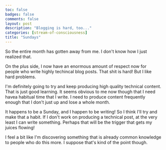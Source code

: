 ```yaml
---
toc: false
badges: false
comments: false
layout: post
description: "Blogging is hard, too..."
categories: [stream-of-consciousness]
title: "Sundays"
---
```

So the entire month has gotten away from me. I don't know how I just realized
that.

On the plus side, I now have an enormous amount of respect now for people who
write highly techincal blog posts. That shit is hard! But I like hard problems.

I'm definitely going to try and keep producing high quality technical content.
That is just good learning. It seems obvious to me now though that I need havea
habitual time that I write. I need to produce content frequently enough that I
don't just up and lose a whole month.

It happens to be a Sunday, and I happen to be writing! So I think I'll try and
make that a habit. If I don't work on producing a technical post, at the very
least I can write something. Perhaps that will be the trigger that gets my
juices flowing!

I feel a bit like I'm discovering something that is already common knowledge to
people who do this more. I suppose that's kind of the point though.
